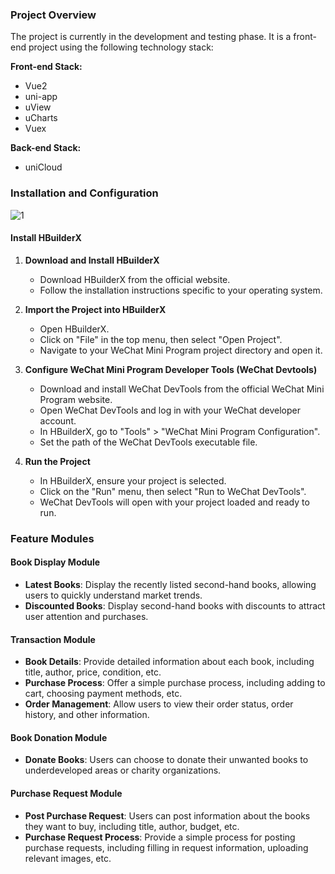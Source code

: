 ### Project Overview
The project is currently in the development and testing phase. It is a front-end project using the following technology stack:

**Front-end Stack:**
- Vue2
- uni-app
- uView
- uCharts
- Vuex

**Back-end Stack:**
- uniCloud

### Installation and Configuration
![1](https://github.com/xianshi3/Yuetu-Second-hand-boo-trading-WeChat-Mini-Program/assets/57677273/8d7ea789-9371-4603-8066-3a53a172fa6a)

#### Install HBuilderX
1. **Download and Install HBuilderX**
   - Download HBuilderX from the official website.
   - Follow the installation instructions specific to your operating system.

2. **Import the Project into HBuilderX**
   - Open HBuilderX.
   - Click on "File" in the top menu, then select "Open Project".
   - Navigate to your WeChat Mini Program project directory and open it.

3. **Configure WeChat Mini Program Developer Tools (WeChat Devtools)**
   - Download and install WeChat DevTools from the official WeChat Mini Program website.
   - Open WeChat DevTools and log in with your WeChat developer account.
   - In HBuilderX, go to "Tools" > "WeChat Mini Program Configuration".
   - Set the path of the WeChat DevTools executable file.

4. **Run the Project**
   - In HBuilderX, ensure your project is selected.
   - Click on the "Run" menu, then select "Run to WeChat DevTools".
   - WeChat DevTools will open with your project loaded and ready to run.

### Feature Modules

#### Book Display Module
- **Latest Books**: Display the recently listed second-hand books, allowing users to quickly understand market trends.
- **Discounted Books**: Display second-hand books with discounts to attract user attention and purchases.

#### Transaction Module
- **Book Details**: Provide detailed information about each book, including title, author, price, condition, etc.
- **Purchase Process**: Offer a simple purchase process, including adding to cart, choosing payment methods, etc.
- **Order Management**: Allow users to view their order status, order history, and other information.

#### Book Donation Module
- **Donate Books**: Users can choose to donate their unwanted books to underdeveloped areas or charity organizations.

#### Purchase Request Module
- **Post Purchase Request**: Users can post information about the books they want to buy, including title, author, budget, etc.
- **Purchase Request Process**: Provide a simple process for posting purchase requests, including filling in request information, uploading relevant images, etc.
